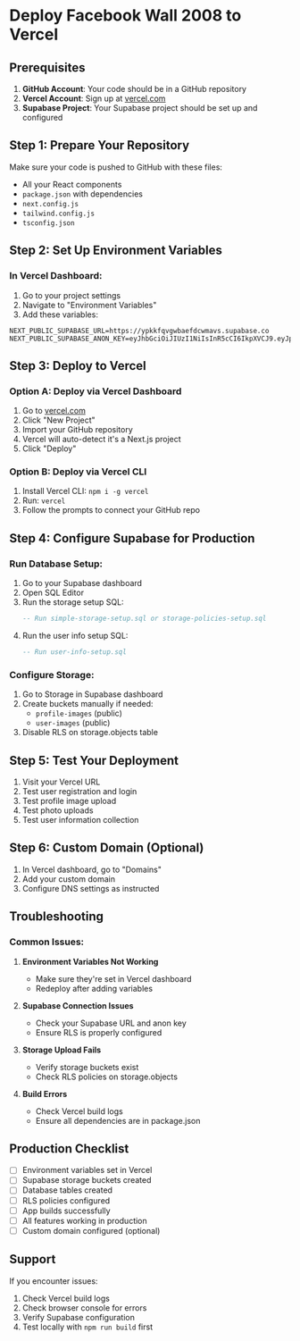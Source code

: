 # Deploy Facebook Wall 2008 to Vercel

## Prerequisites

1. **GitHub Account**: Your code should be in a GitHub repository
2. **Vercel Account**: Sign up at [vercel.com](https://vercel.com)
3. **Supabase Project**: Your Supabase project should be set up and configured

## Step 1: Prepare Your Repository

Make sure your code is pushed to GitHub with these files:
- All your React components
- `package.json` with dependencies
- `next.config.js`
- `tailwind.config.js`
- `tsconfig.json`

## Step 2: Set Up Environment Variables

### In Vercel Dashboard:
1. Go to your project settings
2. Navigate to "Environment Variables"
3. Add these variables:

```
NEXT_PUBLIC_SUPABASE_URL=https://ypkkfqvgwbaefdcwmavs.supabase.co
NEXT_PUBLIC_SUPABASE_ANON_KEY=eyJhbGciOiJIUzI1NiIsInR5cCI6IkpXVCJ9.eyJpc3MiOiJzdXBhYmFzZSIsInJlZiI6Inlwa2tmcXZnd2JhZWZkY3dtYXZzIiwicm9sZSI6ImFub24iLCJpYXQiOjE3NTE0NTQxNTEsImV4cCI6MjA2NzAzMDE1MX0._DaCHBmOjEBRoPy_fUzUwRE_tFLxieuIAF7Gi9KrBcw
```

## Step 3: Deploy to Vercel

### Option A: Deploy via Vercel Dashboard
1. Go to [vercel.com](https://vercel.com)
2. Click "New Project"
3. Import your GitHub repository
4. Vercel will auto-detect it's a Next.js project
5. Click "Deploy"

### Option B: Deploy via Vercel CLI
1. Install Vercel CLI: `npm i -g vercel`
2. Run: `vercel`
3. Follow the prompts to connect your GitHub repo

## Step 4: Configure Supabase for Production

### Run Database Setup:
1. Go to your Supabase dashboard
2. Open SQL Editor
3. Run the storage setup SQL:
   ```sql
   -- Run simple-storage-setup.sql or storage-policies-setup.sql
   ```
4. Run the user info setup SQL:
   ```sql
   -- Run user-info-setup.sql
   ```

### Configure Storage:
1. Go to Storage in Supabase dashboard
2. Create buckets manually if needed:
   - `profile-images` (public)
   - `user-images` (public)
3. Disable RLS on storage.objects table

## Step 5: Test Your Deployment

1. Visit your Vercel URL
2. Test user registration and login
3. Test profile image upload
4. Test photo uploads
5. Test user information collection

## Step 6: Custom Domain (Optional)

1. In Vercel dashboard, go to "Domains"
2. Add your custom domain
3. Configure DNS settings as instructed

## Troubleshooting

### Common Issues:

1. **Environment Variables Not Working**
   - Make sure they're set in Vercel dashboard
   - Redeploy after adding variables

2. **Supabase Connection Issues**
   - Check your Supabase URL and anon key
   - Ensure RLS is properly configured

3. **Storage Upload Fails**
   - Verify storage buckets exist
   - Check RLS policies on storage.objects

4. **Build Errors**
   - Check Vercel build logs
   - Ensure all dependencies are in package.json

## Production Checklist

- [ ] Environment variables set in Vercel
- [ ] Supabase storage buckets created
- [ ] Database tables created
- [ ] RLS policies configured
- [ ] App builds successfully
- [ ] All features working in production
- [ ] Custom domain configured (optional)

## Support

If you encounter issues:
1. Check Vercel build logs
2. Check browser console for errors
3. Verify Supabase configuration
4. Test locally with `npm run build` first 